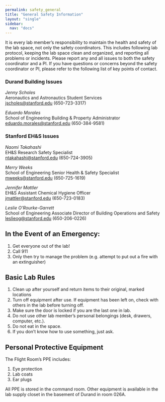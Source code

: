 ```yaml
---
permalink: safety_general
title: "General Safety Information"
layout: "single"
sidebar:
  nav: "docs"
---
```


It is every lab member’s responsibility to maintain the health and safety of the lab space, not only the safety coordinators. This includes following lab protocol, keeping the lab space clean and organized, and reporting all problems or incidents. Please report any and all issues to both the safety coordinator and a PI. If you have questions or concerns beyond the safety coordinator or PI, please refer to the following list of key points of contact.

### Durand Building Issues

*Jenny Scholes*  
  Aeronautics and Astronautics Student Services  
  jscholes@stanford.edu (650-723-3317)

*Eduardo Morales*  
  School of Engineering Building & Property Administrator  
  eduardo.morales@stanford.edu (650-384-9581)

### Stanford EH&S Issues

*Naomi Takahashi*  
  EH&S Research Safety Specialist  
  ntakahashi@stanford.edu (650-724-3905)

*Merry Weeks*  
  School of Engineering Senior Health & Safety Specialist  
  mweeks@stanford.edu (650-725-1619)

*Jennifer Mattler*  
  EH&S Assistant Chemical Hygiene Officer  
  jmattler@stanford.edu (650-723-0183)

*Leslie O’Rourke-Garrett*  
  School of Engineering Associate Director of Building Operations and Safety  
  leslieog@stanford.edu (650-206-0226)

## In the Event of an Emergency:
1. Get everyone out of the lab!
2. Call 911
3. Only then try to manage the problem (e.g. attempt to put out a fire with an extinguisher)

## Basic Lab Rules
1. Clean up after yourself and return items to their original, marked locations
2. Turn off equipment after use. If equipment has been left on, check with others in the lab before turning off.
3. Make sure the door is locked if you are the last one in lab.
4. Do not use other lab member’s personal belongings (desk, drawers, computer, etc.).
5. Do not eat in the space.
6. If you don’t know how to use something, just ask.

## Personal Protective Equipment
The Flight Room’s PPE includes:
1. Eye protection
2. Lab coats
3. Ear plugs

All PPE is stored in the command room. Other equipment is available in the lab supply closet in the basement of Durand in room 026A. 